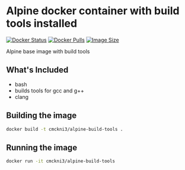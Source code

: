 # Alpine docker container with build tools installed

[![Docker Status](https://img.shields.io/badge/docker-ready-blue.svg)](https://hub.docker.com/r/cmckni3/alpine-build-tools)
[![Docker Pulls](https://img.shields.io/docker/pulls/cmckni3/alpine-build-tools?label=Docker%20Hub%20Image%20Pulls)](https://hub.docker.com/r/cmckni3/alpine-build-tools)
[![Image Size](https://img.shields.io/docker/image-size/cmckni3/alpine-build-tools/latest)](https://hub.docker.com/r/cmckni3/alpine-build-tools)

Alpine base image with build tools

## What's Included

* bash
* builds tools for gcc and g++
* clang

## Building the image

```sh
docker build -t cmckni3/alpine-build-tools .
```

## Running the image

```sh
docker run -it cmckni3/alpine-build-tools
```
